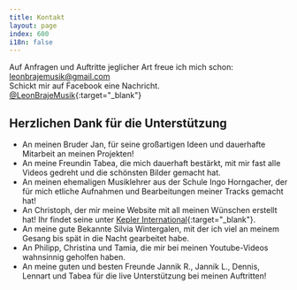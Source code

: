 ```yaml
---
title: Kontakt
layout: page
index: 600
i18n: false
---
```


Auf Anfragen und Auftritte jeglicher Art freue ich mich schon: <leonbrajemusik@gmail.com>  
Schickt mir auf Facebook eine Nachricht. [@LeonBrajeMusik](https://www.facebook.com/LeonBrajeMusik/){:target="_blank"}  


Herzlichen Dank für die Unterstützung
-------------------------------------

* An meinen Bruder Jan, für seine großartigen Ideen und dauerhafte Mitarbeit an meinen Projekten!
* An meine Freundin Tabea, die mich dauerhaft bestärkt, mit mir fast alle Videos gedreht und die schönsten Bilder gemacht hat. 
* An meinen ehemaligen Musiklehrer aus der Schule Ingo Horngacher, der für mich etliche Aufnahmen und Bearbeitungen meiner Tracks gemacht hat!
* An Christoph, der mir meine Website mit all meinen Wünschen erstellt hat! Ihr findet seine unter [Kepler International](https://kepler.international){:target="_blank"}.
* An meine gute Bekannte Silvia Wintergalen, mit der ich viel an meinem Gesang bis spät in die Nacht gearbeitet habe. 
* An Philipp, Christina und Tamia, die mir bei meinen Youtube-Videos wahnsinnig geholfen haben.
* An meine guten und besten Freunde Jannik R., Jannik L., Dennis, Lennart und Tabea für die live Unterstützung bei meinen Auftritten! 
